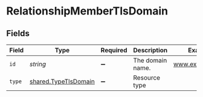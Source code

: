 # RelationshipMemberTlsDomain


## Fields

| Field                                                        | Type                                                         | Required                                                     | Description                                                  | Example                                                      |
| ------------------------------------------------------------ | ------------------------------------------------------------ | ------------------------------------------------------------ | ------------------------------------------------------------ | ------------------------------------------------------------ |
| `id`                                                         | *string*                                                     | :heavy_minus_sign:                                           | The domain name.                                             | www.example.com                                              |
| `type`                                                       | [shared.TypeTlsDomain](../../models/shared/typetlsdomain.md) | :heavy_minus_sign:                                           | Resource type                                                |                                                              |
